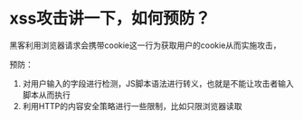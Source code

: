 # xss攻击讲一下，如何预防？

黑客利用浏览器请求会携带cookie这一行为获取用户的cookie从而实施攻击，

预防：

1.  对用户输入的字段进行检测，JS脚本语法进行转义，也就是不能让攻击者输入脚本从而执行
1.  利用HTTP的内容安全策略进行一些限制，比如只限浏览器读取

